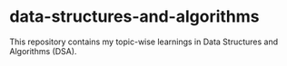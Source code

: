 # data-structures-and-algorithms
This repository contains my topic-wise learnings in Data Structures and Algorithms (DSA).
